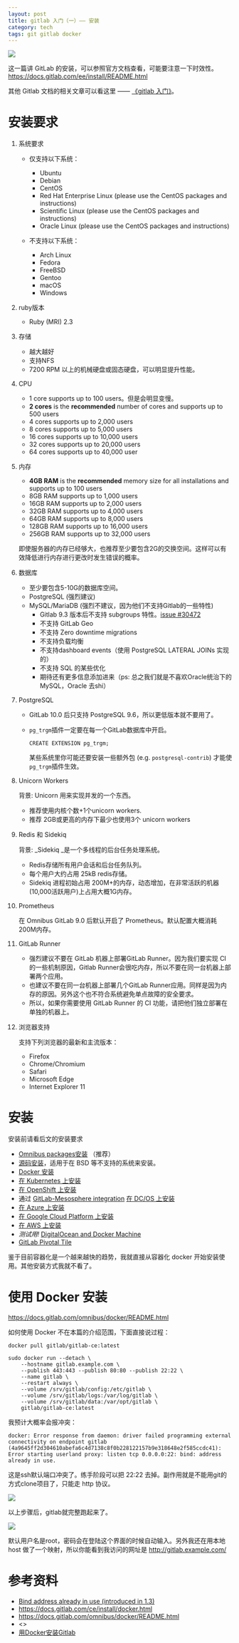 ```yaml
---
layout: post
title: gitlab 入门（一）—— 安装
category: tech
tags: git gitlab docker
---
```

![](https://cdn.kelu.org/blog/tags/gitlab.jpg)

这一篇讲 GitLab 的安装，可以参照官方文档查看，可能要注意一下时效性。<https://docs.gitlab.com/ee/install/README.html>

其他 Gitlab 文档的相关文章可以看这里  ——  [《gitlab 入门》](/tech/2017/10/16/gitlab-tutorial.html)。

# 安装要求

1. 系统要求

	* 仅支持以下系统：
	
		*   Ubuntu
		*   Debian
		*   CentOS
		*   Red Hat Enterprise Linux (please use the CentOS packages and instructions)
		*   Scientific Linux (please use the CentOS packages and instructions)
		*   Oracle Linux (please use the CentOS packages and instructions)
	
	* 不支持以下系统：
	
		*   Arch Linux
		*   Fedora
		*   FreeBSD
		*   Gentoo
		*   macOS
		*   Windows

1. ruby版本

	* Ruby (MRI) 2.3

1. 存储

	* 越大越好
 	* 支持NFS
	* 7200 RPM 以上的机械硬盘或固态硬盘，可以明显提升性能。

1. CPU

	*   1 core supports up to 100 users。但是会明显变慢。
	*   **2 cores** is the **recommended** number of cores and supports up to 500 users
	*   4 cores supports up to 2,000 users
	*   8 cores supports up to 5,000 users
	*   16 cores supports up to 10,000 users
	*   32 cores supports up to 20,000 users
	*   64 cores supports up to 40,000 user

1. 内存

	*   **4GB RAM** is the **recommended** memory size for all installations and supports up to 100 users
	*   8GB RAM supports up to 1,000 users
	*   16GB RAM supports up to 2,000 users
	*   32GB RAM supports up to 4,000 users
	*   64GB RAM supports up to 8,000 users
	*   128GB RAM supports up to 16,000 users
	*   256GB RAM supports up to 32,000 users

	即使服务器的内存已经够大，也推荐至少要包含2G的交换空间。这样可以有效降低进行内存进行更改时发生错误的概率。

1. 数据库

	*  至少要包含5-10G的数据库空间。
	*  PostgreSQL (强烈建议)
	* MySQL/MariaDB (强烈不建议，因为他们不支持Gitlab的一些特性)
		*  Gitlab 9.3 版本后不支持 subgroups 特性。[issue #30472](https://gitlab.com/gitlab-org/gitlab-ce/issues/30472) 
		*  不支持 GitLab Geo
		*  不支持 Zero downtime migrations
		*  不支持负载均衡
		*  不支持dashboard events（使用 PostgreSQL LATERAL JOINs 实现的）
		*  不支持 SQL 的某些优化
		*  期待还有更多信息添加进来（ps: 总之我们就是不喜欢Oracle统治下的MySQL，Oracle 去shi）

1. PostgreSQL
	
	* GitLab 10.0 后只支持 PostgreSQL 9.6，所以更低版本就不要用了。
	* `pg_trgm`插件一定要在每一个GitLab数据库中开启。

		```
		CREATE EXTENSION pg_trgm;
		```

		某些系统里你可能还要安装一些额外包 (e.g. `postgresql-contrib`) 才能使`pg_trgm`插件生效。

1.  Unicorn Workers

	背景: Unicorn 用来实现并发的一个东西。

	* 推荐使用内核个数+1个unicorn workers.
	* 推荐 2GB或更高的内存下最少也使用3个 unicorn workers

1. Redis 和 Sidekiq

	背景: _Sidekiq _是一个多线程的后台任务处理系统。

	*  Redis存储所有用户会话和后台任务队列。
	*  每个用户大约占用 25kB redis存储。
	*  Sidekiq 进程初始占用 200M+的内存，动态增加，在非常活跃的机器(10,000活跃用户)上占用大概1G内存。

1. Prometheus

	在 Omnibus GitLab 9.0 后默认开启了 Prometheus。默认配置大概消耗200M内存。

1. GitLab Runner 

	*  强烈建议不要在 GitLab 机器上部署GitLab Runner。因为我们要实现 CI 的一些机制原因，Gitlab Runner会很吃内存，所以不要在同一台机器上部署两个应用。
	*  也建议不要在同一台机器上部署几个GitLab Runner应用。同样是因为内存的原因。另外这个也不符合系统避免单点故障的安全要求。
	*  所以，如果你需要使用 GitLab Runner 的 CI 功能，请把他们独立部署在单独的机器上。
	
1. 浏览器支持

	支持下列浏览器的最新和主流版本：
	
	*  Firefox
	*  Chrome/Chromium
	*  Safari 
	*  Microsoft Edge
	*  Internet Explorer 11

# 安装

安装前请看后文的安装要求

*   [Omnibus packages安装](https://about.gitlab.com/downloads/) （推荐）
*   [源码安装](https://docs.gitlab.com/ee/install/installation.html)，适用于在 BSD 等不支持的系统来安装。
*   [Docker 安装](https://docs.gitlab.com/ee/install/docker.html)
*   [在 Kubernetes 上安装](https://docs.gitlab.com/ee/install/kubernetes/index.html) 
*   [在 OpenShift 上安装](https://docs.gitlab.com/ee/articles/openshift_and_gitlab/index.html)
*   通过 [GitLab-Mesosphere integration](https://about.gitlab.com/2016/09/16/announcing-gitlab-and-mesosphere/) [在 DC/OS 上安装](https://mesosphere.com/blog/gitlab-dcos/) 
*   [在 Azure 上安装](https://docs.gitlab.com/ee/install/azure/index.html)
*   [在 Google Cloud Platform 上安装](https://docs.gitlab.com/ee/install/google_cloud_platform/index.html)
*   [在 AWS 上安装](https://about.gitlab.com/aws/)
*   _测试用!_ [DigitalOcean and Docker Machine](https://docs.gitlab.com/ee/install/digitaloceandocker.html) 
*   [GitLab Pivotal Tile](https://docs.gitlab.com/ee/install/pivotal/index.html)

鉴于目前容器化是一个越来越快的趋势，我就直接从容器化 docker 开始安装使用。其他安装方式我就不看了。

# 使用 Docker 安装

<https://docs.gitlab.com/omnibus/docker/README.html>

如何使用 Docker 不在本篇的介绍范围，下面直接说过程：

	docker pull gitlab/gitlab-ce:latest
	
	sudo docker run --detach \
	    --hostname gitlab.example.com \
	    --publish 443:443 --publish 80:80 --publish 22:22 \
	    --name gitlab \
	    --restart always \
	    --volume /srv/gitlab/config:/etc/gitlab \
	    --volume /srv/gitlab/logs:/var/log/gitlab \
	    --volume /srv/gitlab/data:/var/opt/gitlab \
	    gitlab/gitlab-ce:latest

我预计大概率会报冲突：

	docker: Error response from daemon: driver failed programming external connectivity on endpoint gitlab (4a9645ff2d304610abefa6c4d7138c8f0b228122157b9e318648e2f585ccdc41): Error starting userland proxy: listen tcp 0.0.0.0:22: bind: address already in use.

这是ssh默认端口冲突了。练手阶段可以把 22:22 去掉。副作用就是不能用git的方式clone项目了，只能走 http 协议。

![](https://cdn.kelu.org/blog/2017/10/gitlab1.jpg)

以上步骤后，gitlab就完整跑起来了。

![](https://cdn.kelu.org/blog/2017/10/gitlab3.jpg)

默认用户名是root，密码会在登陆这个界面的时候自动输入。另外我还在用本地host 做了一个映射，所以你能看到我访问的网址是 http://gitlab.example.com/

# 参考资料

* [Bind address already in use (introduced in 1.3) ](https://github.com/moby/moby/issues/8714)
* <https://docs.gitlab.com/ce/install/docker.html>
* <https://docs.gitlab.com/omnibus/docker/README.html>
* <>
* [用Docker安装Gitlab](http://www.jianshu.com/p/24959481340e)